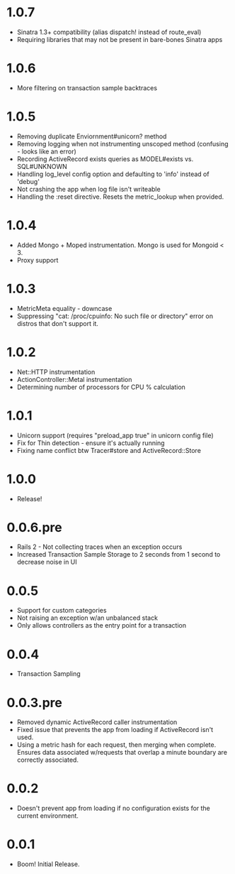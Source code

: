 # 1.0.7

* Sinatra 1.3+ compatibility (alias dispatch! instead of route_eval)
* Requiring libraries that may not be present in bare-bones Sinatra apps

# 1.0.6

* More filtering on transaction sample backtraces

# 1.0.5

* Removing duplicate Enviornment#unicorn? method 
* Removing logging when not instrumenting unscoped method (confusing - looks like an error)
* Recording ActiveRecord exists queries as MODEL#exists vs. SQL#UNKNOWN
* Handling log_level config option and defaulting to 'info' instead of 'debug'
* Not crashing the app when log file isn't writeable
* Handling the :reset directive. Resets the metric_lookup when provided.

# 1.0.4

* Added Mongo + Moped instrumentation. Mongo is used for Mongoid < 3.
* Proxy support

# 1.0.3

* MetricMeta equality - downcase
* Suppressing "cat: /proc/cpuinfo: No such file or directory" error on distros that don't support it.

# 1.0.2

* Net::HTTP instrumentation
* ActionController::Metal instrumentation
* Determining number of processors for CPU % calculation

# 1.0.1

* Unicorn support (requires "preload_app true" in unicorn config file)
* Fix for Thin detection - ensure it's actually running
* Fixing name conflict btw Tracer#store and ActiveRecord::Store

# 1.0.0

* Release!

# 0.0.6.pre

* Rails 2 - Not collecting traces when an exception occurs
* Increased Transaction Sample Storage to 2 seconds from 1 second to decrease noise in UI

# 0.0.5

* Support for custom categories
* Not raising an exception w/an unbalanced stack
* Only allows controllers as the entry point for a transaction

# 0.0.4

* Transaction Sampling

# 0.0.3.pre

* Removed dynamic ActiveRecord caller instrumentation
* Fixed issue that prevents the app from loading if ActiveRecord isn't used.
* Using a metric hash for each request, then merging when complete. Ensures data associated w/requests that overlap a 
  minute boundary are correctly associated.

# 0.0.2

* Doesn't prevent app from loading if no configuration exists for the current environment.

# 0.0.1

* Boom! Initial Release.